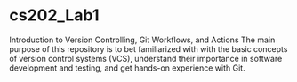 # cs202_Lab1
Introduction to Version Controlling, Git Workflows, and Actions
The main purpose of this repository is to bet familiarized with with the basic concepts of version control systems (VCS), understand their importance in software development and testing, and get hands-on experience with Git.
